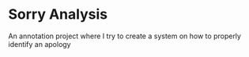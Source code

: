 # Sorry Analysis
An annotation project where I try to create a system on how to properly identify an apology
